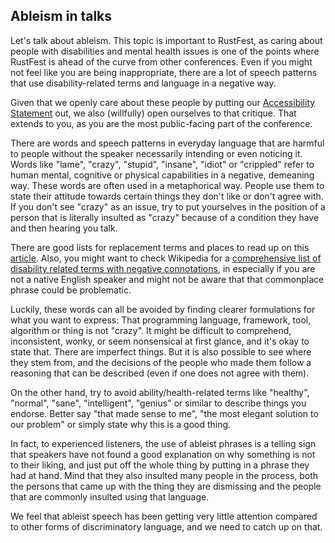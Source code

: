## Ableism in talks

Let's talk about ableism. This topic is important to RustFest, as caring about
people with disabilities and mental health issues is one of the points where
RustFest is ahead of the curve from other conferences. Even if you might not
feel like you are being inappropriate, there are a lot of speech patterns that
use disability-related terms and language in a negative way.

Given that we openly care about these people by putting our
[Accessibility Statement](https://rustfest.global/information/accessibility-statement/) out, we also
(willfully) open ourselves to that critique. That extends to you, as you are
the most public-facing part of the conference.

There are words and speech patterns in everyday language that are harmful to
people without the speaker necessarily intending or even noticing it. Words
like "lame", "crazy", "stupid", "insane", "idiot" or "crippled" refer to human
mental, cognitive or physical capabilities in a negative, demeaning way. These
words are often used in a metaphorical way. People use them to state their
attitude towards certain things they don't like or don't agree with. If you
don't see "crazy" as an issue, try to put yourselves in the position of a
person that is literally insulted as "crazy" because of a condition they have
and then hearing you talk.

There are good lists for replacement terms and places to read up on this
[article](http://www.autistichoya.com/p/ableist-words-and-terms-to-avoid.html).
Also, you might want to check Wikipedia for a [comprehensive list of disability
related terms with negative
connotations](https://en.wikipedia.org/wiki/List_of_disability-related_terms_with_negative_connotations),
in especially if you are not a native English speaker and might not be aware
that that commonplace phrase could be problematic.

Luckily, these words can all be avoided by finding clearer formulations for
what you want to express: That programming language, framework, tool, algorithm
or thing is not "crazy". It might be difficult to comprehend, inconsistent,
wonky, or seem nonsensical at first glance, and it's okay to state that. There
are imperfect things. But it is also possible to see where they stem from, and
the decisions of the people who made them follow a reasoning that can be
described (even if one does not agree with them).

On the other hand, try to avoid ability/health-related terms like "healthy",
"normal", "sane", "intelligent", "genius" or similar to describe things you
endorse. Better say "that made sense to me", "the most elegant solution to our
problem" or simply state why this is a good thing.

In fact, to experienced listeners, the use of ableist phrases is a telling sign
that speakers have not found a good explanation on why something is not to
their liking, and just put off the whole thing by putting in a phrase they had
at hand. Mind that they also insulted many people in the process, both the
persons that came up with the thing they are dismissing and the people that are
commonly insulted using that language.

We feel that ableist speech has been getting very little attention compared to
other forms of discriminatory language, and we need to catch up on that.
